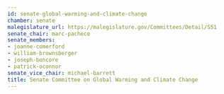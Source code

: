 ```yaml
---
id: senate-global-warming-and-climate-change
chamber: senate
malegislature_url: https://malegislature.gov/Committees/Detail/S51
senate_chair: marc-pacheco
senate_members:
- joanne-comerford
- william-brownsberger
- joseph-boncore
- patrick-oconnor
senate_vice_chair: michael-barrett
title: Senate Committee on Global Warming and Climate Change
---
```

